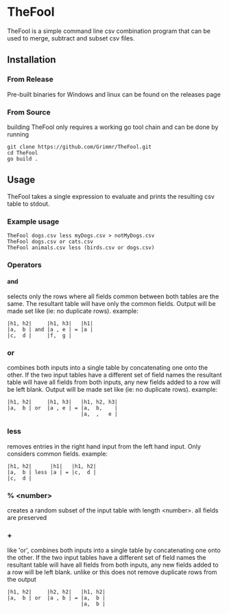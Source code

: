 # TheFool
TheFool is a simple command line csv combination program that can be used to merge, subtract and subset csv files. 
## Installation
### From Release
Pre-built binaries for Windows and linux can be found on the releases page 
### From Source
building TheFool only requires a working go tool chain and can be done by running
```
git clone https://github.com/Grimmr/TheFool.git
cd TheFool
go build .
```
## Usage
TheFool takes a single expression to evaluate and prints the resulting csv table to stdout. 
### Example usage
```
TheFool dogs.csv less myDogs.csv > notMyDogs.csv
TheFool dogs.csv or cats.csv
TheFool animals.csv less (birds.csv or dogs.csv)
```
### Operators
#### and
selects only the rows where all fields common between both tables are the same. The resultant table will have only the common fields. Output will be made set like (ie: no duplicate rows).
example:
```
|h1, h2|     |h1, h3|   |h1|
|a,  b | and |a , e | = |a |
|c,  d |     |f,  g |
```

### or
combines both inputs into a single table by concatenating one onto the other. If the two input tables have a different set of field names the resultant table will have all fields from both inputs, any new fields added to a row will be left blank. Output will be made set like (ie: no duplicate rows).
example:
```
|h1, h2|     |h1, h3|   |h1, h2, h3|
|a,  b | or  |a , e | = |a,  b,    |
                        |a,  ,   e |
```

### less
removes entries in the right hand input from the left hand input. Only considers common fields.
example:
```
|h1, h2|      |h1|   |h1, h2|
|a,  b | less |a | = |c,  d |
|c,  d |     
```

### % \<number\>
creates a random subset of the input table with length \<number\>. all fields are preserved 

### +
like 'or', combines both inputs into a single table by concatenating one onto the other. If the two input tables have a different set of field names the resultant table will have all fields from both inputs, any new fields added to a row will be left blank. unlike or this does not remove duplicate rows from the output
```
|h1, h2|     |h2, h2|   |h1, h2|
|a,  b | or  |a , b | = |a,  b |
                        |a,  b |
```